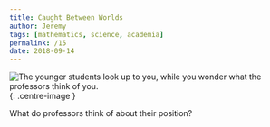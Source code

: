 ```yaml
---
title: Caught Between Worlds
author: Jeremy
tags: [mathematics, science, academia]
permalink: /15
date: 2018-09-14
---
```


![The younger students look up to you, while you wonder what the professors think of you.](https://res.cloudinary.com/dh3hm8pb7/image/upload/c_scale,q_auto:best/v1535493399/Handwaving/Published/CaughtBetweenWorlds.png){: .centre-image }

What do professors think of about their position?